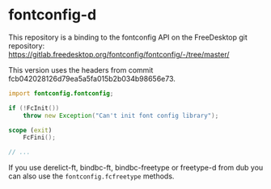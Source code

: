 # fontconfig-d

This repository is a binding to the fontconfig API on the FreeDesktop git
repository: https://gitlab.freedesktop.org/fontconfig/fontconfig/-/tree/master/

This version uses the headers from commit fcb042028126d79ea5a5fa015b2b034b98656e73.

```d
import fontconfig.fontconfig;

if (!FcInit())
	throw new Exception("Can't init font config library");

scope (exit)
	FcFini();

// ...
```

If you use derelict-ft, bindbc-ft, bindbc-freetype or freetype-d from dub you
can also use the `fontconfig.fcfreetype` methods.